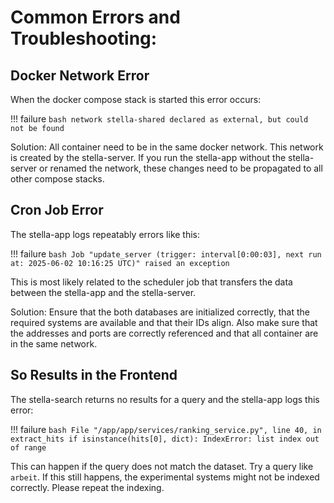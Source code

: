 
# Common Errors and Troubleshooting:

## Docker Network Error
When the docker compose stack is started this error occurs:

!!! failure
    ```bash
    network stella-shared declared as external, but could not be found
    ```

Solution:
All container need to be in the same docker network. This network is created by the stella-server. If you run the stella-app without the stella-server or renamed the network, these changes need to be propagated to all other compose stacks.

## Cron Job Error
The stella-app logs repeatably errors like this:

!!! failure
    ```bash
    Job "update_server (trigger: interval[0:00:03], next run at: 2025-06-02 10:16:25 UTC)" raised an exception
    ```

This is most likely related to the scheduler job that transfers the data between the stella-app and the stella-server.

Solution:
Ensure that the both databases are initialized correctly, that the required systems are available and that their IDs align. Also make sure that the addresses and ports are correctly referenced and that all container are in the same network.

## So Results in the Frontend
The stella-search returns no results for a query and the stella-app logs this error:

!!! failure
    ```bash
    File "/app/app/services/ranking_service.py", line 40, in extract_hits
        if isinstance(hits[0], dict):
    IndexError: list index out of range
    ```

This can happen if the query does not match the dataset. Try a query like `arbeit`.
If this still happens, the experimental systems might not be indexed correctly. Please repeat the indexing.

